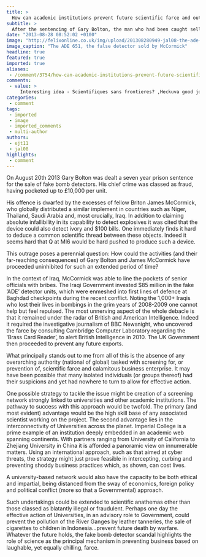 ```yaml
---
title: >
  How can academic institutions prevent future scientific farce and outrage?
subtitle: >
  After the sentencing of Gary Bolton, the man who had been caught selling fake bomb detectors to governments worldwide, comment editor Eoghan Totten wonders how the world's scientific minds could join to prevent this from occurring again.
date: "2013-08-28 08:52:02 +0100"
image: "http://felixonline.co.uk/img/upload/201308280949-jal08-the-ade-651.jpg"
image_caption: "The ADE 651, the false detector sold by McCormick"
headline: true
featured: true
imported: true
aliases:
 - /comment/3754/how-can-academic-institutions-prevent-future-scientific-farce-and-outrage
comments:
 - value: >
     Interesting idea - Scientifiques sans frontieres? ,Heckuva good job. I sure apctipeare it.
categories:
 - comment
tags:
 - imported
 - image
 - imported_comments
 - multi-author
authors:
 - ejt11
 - jal08
highlights:
 - comment
---
```


On August 20th 2013 Gary Bolton was dealt a seven year prison sentence for the sale of fake bomb detectors. His chief crime was classed as fraud, having pocketed up to £10,000 per unit.

His offence is dwarfed by the excesses of fellow Briton James McCormick, who globally distributed a similar implement in countries such as Niger, Thailand, Saudi Arabia and, most crucially, Iraq. In addition to claiming absolute infallibility in its capability to detect explosives it was cited that the device could also detect ivory and $100 bills. One immediately finds it hard to deduce a common scientific thread between these objects. Indeed it seems hard that Q at MI6 would be hard pushed to produce such a device.

This outrage poses a perennial question: How could the activities (and their far-reaching consequences) of Gary Bolton and James McCormick have proceeded uninhibited for such an extended period of time?

In the context of Iraq, McCormick was able to line the pockets of senior officials with bribes. The Iraqi Government invested $85 million in the fake ‘ADE’ detector units, which were enmeshed into first lines of defence at Baghdad checkpoints during the recent conflict. Noting the 1,000+ Iraqis who lost their lives in bombings in the grim years of 2008-2009 one cannot help but feel repulsed. The most unnerving aspect of the whole debacle is that it remained under the radar of British and American Intelligence. Indeed it required the investigative journalism of BBC Newsnight, who uncovered the farce by consulting Cambridge Computer Laboratory regarding the ‘Brass Card Reader’, to alert British Intelligence in 2010. The UK Government then proceeded to prevent any future exports.

What principally stands out to me from all of this is the absence of any overarching authority (national of global) tasked with screening for, or prevention of, scientific farce and calamitous business enterprise. It may have been possible that many isolated individuals (or groups thereof) had their suspicions and yet had nowhere to turn to allow for effective action.

One possible strategy to tackle the issue might be creation of a screening network strongly linked to universities and other academic institutions. The pathway to success with this approach would be twofold. The primary (and most evident) advantage would be the high skill base of any associated scientist working on the project. The second advantage lies in the interconnectivity of Universities across the planet. Imperial College is a prime example of an institution deeply embedded in an academic web spanning continents. With partners ranging from University of California to Zhejiang University in China it is afforded a panoramic view on innumerable matters. Using an international approach, such as that aimed at cyber threats, the strategy might just prove feasible in intercepting, curbing and preventing shoddy business practices which, as shown, can cost lives.

A university-based network would also have the capacity to be both ethical and impartial, being distanced from the sway of economics, foreign policy and political conflict (more so that a Governmental) approach.

Such undertakings could be extended to scientific anathemas other than those classed as blatantly illegal or fraudulent. Perhaps one day the effective action of Universities, in an advisory role to Government, could prevent the pollution of the River Ganges by leather tanneries, the sale of cigarettes to children in Indonesia…prevent future death by warfare. Whatever the future holds, the fake bomb detector scandal highlights the role of science as the principal mechanism in preventing business based on laughable, yet equally chilling, farce.
